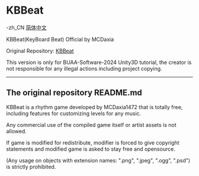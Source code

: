 # KBBeat

-zh_CN [简体中文](README_zh.md)

KBBeat(KeyBoard Beat) Official by MCDaxia

Original Repository: [KBBeat](https://github.com/Ferpakenameyea/KBBeat)

This version is only for BUAA-Software-2024 Unity3D tutorial, the creator is not
responsible for any illegal actions including project copying.

----
## The original repository README.md

KBBeat is a rhythm game developed by MCDaxia1472 that is totally free,
including features for customizing levels for any music.

Any commercial use of the compiled game itself or artist assets is not allowed.

If game is modified for redistribute, modifier is forced to give copyright statements and
modified game is asked to stay free and opensource.

(Any usage on objects with extension names: ".png", ".jpeg", ".ogg", ".psd") is strictly prohibited.
